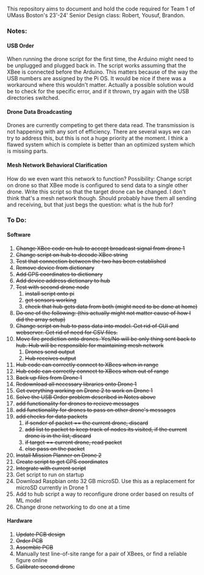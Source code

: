 This repository aims to document and hold the code required for Team 1 of UMass Boston's 23'-24' Senior Design class: Robert, Yousuf, Brandon.

### Notes:
#### USB Order
When running the drone script for the first time, the Arduino might need to be unplugged and plugged back in. The script works assuming that the XBee is connected before the Arduino. This matters because of the way the USB numbers are assigned by the Pi OS. It would be nice if there was a workaround where this wouldn't matter. Actually a possible solution would be to check for the specific error, and if it thrown, try again with the USB directories switched.
#### Drone Data Broadcasting
Drones are currently competing to get there data read. The transmission is not happening with any sort of efficiency. There are several ways we can try to address this, but this is not a huge priority at the moment. I think a flawed system which is complete is better than an optimized system which is missing parts.
#### Mesh Network Behavioral Clarification
How do we even want this network to function? Possibility: Change script on drone so that XBee mode is configured to send data to a single other drone. Write this script so that the target drone can be changed. I don't think that's a mesh network though. Should probably have them all sending and receiving, but that just begs the question: what is the hub for?

### To Do:

#### Software
1) ~~Change XBee code on hub to accept broadcast signal from drone 1~~
2) ~~Change script on hub to decode XBee string~~
3) ~~Test that connection between the two has been established~~
4) ~~Remove device from dictionary~~
5) ~~Add GPS coordinates to dictionary~~
6) ~~Add device address dictionary to hub~~
7) ~~Test with second drone node~~
	1) ~~install script onto pi~~
	2) ~~get sensors working~~
	3) ~~check that hub gets data from both (might need to be done at home)~~
8) ~~Do one of the following: (this actually might not matter cause of how I did the array setup)~~
9) ~~Change script on hub to pass data into model. Get rid of GUI and webserver. Get rid of need for CSV files.~~
10) ~~Move fire prediction onto drones. Yes/No will be only thing sent back to hub. Hub will be responsible for maintaining mesh network~~
	1) ~~Drones send output~~
	2) ~~Hub receives output~~
11) ~~Hub code can correctly connect to XBees when in range~~
12) ~~Hub code can correctly connect to XBees when out of range~~
13) ~~Back up files from Drone 1~~
14) ~~Redownload all necessary libraries onto Drone 1~~
15) ~~Get everything working on Drone 2 to work on Drone 1~~
16) ~~Solve the USB Order problem described in Notes above~~
17) ~~add functionality for drones to recieve messages~~
18) ~~add functionality for drones to pass on other drone's messages~~
19) ~~add checks for data packets~~
	1) ~~if sender of packet == the current drone, discard~~
	2) ~~add list to packet to keep track of nodes its visited, if the current drone is in the list, discard~~
	3) ~~if target == current drone, read packet~~
	4) ~~else pass on the packet~~
20) ~~Install Mission Planner on Drone 2~~
21) ~~Create script to get GPS coordinates~~
22) ~~Integrate with current script~~
23) Get script to run on startup
24) Download Raspbian onto 32 GB microSD. Use this as a replacement for microSD currently in Drone 1
25) Add to hub script a way to reconfigure drone order based on results of ML model
26) Change drone networking to do one at a time
#### Hardware
1) ~~Update PCB design~~
2) ~~Order PCB~~
3) ~~Assemble PCB~~
4) Manually test line-of-site range for a pair of XBees, or find a reliable figure online
5) ~~Calibrate second drone~~
